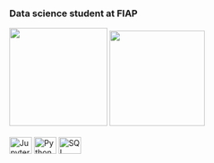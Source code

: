 ### Data science student at FIAP

<div align = "start">
   <img loading="lazy" height="175em" src="https://github-readme-stats.vercel.app/api?username=davys-rodrigues&show_icons=true&count_private=true&hide_border=true&title_color=4682B4&icon_color=4682B4&text_color=c9d1d9&bg_color=0d1117"">
   <img loading="lazy" height="170em" src="https://github-readme-stats.vercel.app/api/top-langs/?username=davys-rodrigues&layout=compact&hide_border=true&title_color=4682B4&text_color=FFFFF&bg_color=0d1117">
</div>

<div style = "display: inline_block;" align = "start"><br>
   <img align = "center" alt="Jupyter" width="40" height="30"     src="https://cdn.jsdelivr.net/gh/devicons/devicon@latest/icons/jupyter/jupyter-original-wordmark.svg" />
   <img align = "center" alt="Python" width="40" height="30"      src="https://cdn.jsdelivr.net/gh/devicons/devicon@latest/icons/python/python-original.svg" />
   <img align = "center" alt="SQL" width="40" height="30"         src="https://cdn.jsdelivr.net/gh/devicons/devicon@latest/icons/sqldeveloper/sqldeveloper-original.svg" />

  
<!--<img align = "center" alt="Python" width="40" height="30"       src="https://cdn.jsdelivr.net/gh/devicons/devicon@latest/icons/hadoop/hadoop-original.svg" />-->
          
          
  

